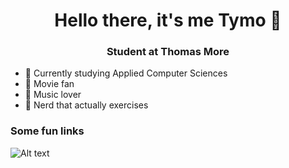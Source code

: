 ### <h1 align="center">Hello there, it's me Tymo 👋</h1>

<h3 align="center"> Student at Thomas More </h3>

- :school: Currently studying Applied Computer Sciences
- :movie_camera: Movie fan
- :musical_keyboard: Music lover
- :runner: Nerd that actually exercises


<div>

</div>

<h3>Some fun links</h3>

![Alt text](https://spotify-recently-played-readme.vercel.app/api?user=31jqoeaaa67munrlfurb4rglnzwe&unique={true|1|on|yes})
 
